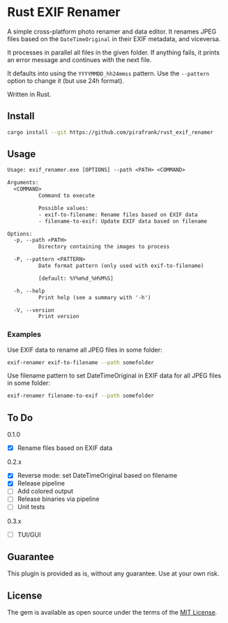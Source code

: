 # Rust EXIF Renamer

A simple cross-platform photo renamer and data editor. It renames JPEG files based on the `DateTimeOriginal` in their EXIF metadata, and viceversa.

It processes in parallel all files in the given folder. If anything fails, it prints an error message and continues with the next file.

It defaults into using the `YYYYMMDD_hh24mmss` pattern. Use the `--pattern` option to change it (but use 24h format).

Written in Rust.

## Install

```sh
cargo install --git https://github.com/pirafrank/rust_exif_renamer
```

## Usage

```txt
Usage: exif_renamer.exe [OPTIONS] --path <PATH> <COMMAND>

Arguments:
  <COMMAND>
          Command to execute

          Possible values:
          - exif-to-filename: Rename files based on EXIF data
          - filename-to-exif: Update EXIF data based on filename

Options:
  -p, --path <PATH>
          Directory containing the images to process

  -P, --pattern <PATTERN>
          Date format pattern (only used with exif-to-filename)

          [default: %Y%m%d_%H%M%S]

  -h, --help
          Print help (see a summary with '-h')

  -V, --version
          Print version
```

### Examples

Use EXIF data to rename all JPEG files in some folder:

```sh
exif-renamer exif-to-filename --path somefolder
```

Use filename pattern to set DateTimeOriginal in EXIF data for all JPEG files in some folder:

```sh
exif-renamer filename-to-exif --path somefolder
```

## To Do

0.1.0

- [x] Rename files based on EXIF data

0.2.x

- [x] Reverse mode: set DateTimeOriginal based on filename
- [x] Release pipeline
- [ ] Add colored output
- [ ] Release binaries via pipeline
- [ ] Unit tests

0.3.x

- [ ] TUI/GUI

## Guarantee

This plugin is provided as is, without any guarantee. Use at your own risk.

## License

The gem is available as open source under the terms of the [MIT License](https://opensource.org/licenses/MIT).
